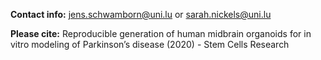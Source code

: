 **Contact info:** jens.schwamborn@uni.lu or sarah.nickels@uni.lu

**Please cite:** Reproducible generation of human midbrain organoids for in vitro modeling of Parkinson’s disease (2020) - Stem Cells Research
